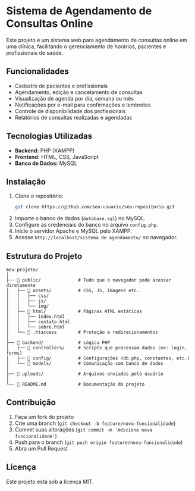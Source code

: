 # Sistema de Agendamento de Consultas Online

Este projeto é um sistema web para agendamento de consultas online em uma clínica, facilitando o gerenciamento de horários, pacientes e profissionais de saúde.

## Funcionalidades

- Cadastro de pacientes e profissionais
- Agendamento, edição e cancelamento de consultas
- Visualização de agenda por dia, semana ou mês
- Notificações por e-mail para confirmações e lembretes
- Controle de disponibilidade dos profissionais
- Relatórios de consultas realizadas e agendadas

## Tecnologias Utilizadas

- **Backend:** PHP (XAMPP)
- **Frontend:** HTML, CSS, JavaScript
- **Banco de Dados:** MySQL

## Instalação

1. Clone o repositório:
    ```bash
    git clone https://github.com/seu-usuario/seu-repositorio.git
    ```
2. Importe o banco de dados (`database.sql`) no MySQL.
3. Configure as credenciais do banco no arquivo `config.php`.
4. Inicie o servidor Apache e MySQL pelo XAMPP.
5. Acesse `http://localhost/sistema de agendamento/` no navegador.

## Estrutura do Projeto

```
meu-projeto/
│
├── 📁 public/              # Tudo que o navegador pode acessar diretamente
│   ├── 📁 assets/          # CSS, JS, imagens etc.
│   │   ├── css/
│   │   ├── js/
│   │   └── img/
│   ├── 📁 html/            # Páginas HTML estáticas
│   │   ├── index.html
│   │   ├── contato.html
│   │   └── sobre.html
│   └── 📄 .htaccess        # Proteção e redirecionamentos
│
├── 📁 backend/             # Lógica PHP
│   ├── 📁 controllers/     # Scripts que processam dados (ex: login, forms)
│   ├── 📁 config/          # Configurações (db.php, constantes, etc.)
│   └── 📁 models/          # Comunicação com banco de dados 
│
├── 📁 uploads/             # Arquivos enviados pelo usuário
│
└── 📄 README.md            # Documentação do projeto

```

## Contribuição

1. Faça um fork do projeto
2. Crie uma branch (`git checkout -b feature/nova-funcionalidade`)
3. Commit suas alterações (`git commit -m 'Adiciona nova funcionalidade'`)
4. Push para o branch (`git push origin feature/nova-funcionalidade`)
5. Abra um Pull Request

## Licença

Este projeto está sob a licença MIT.
